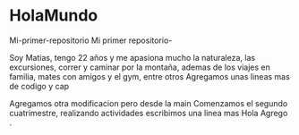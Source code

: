 # HolaMundo
Mi-primer-repositorio
Mi primer repositorio-

Soy Matias, tengo 22 años y me apasiona mucho la naturaleza, las excursiones, correr y caminar por la montaña, ademas de los viajes en familia, 
mates con amigos y el gym, entre otros
Agregamos unas lineas mas de codigo y cap

Agregamos otra modificacion pero desde la main
Comenzamos el segundo cuatrimestre, realizando actividades
escribimos una linea mas
Hola
Agrego .

